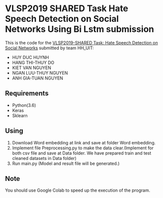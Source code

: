 # VLSP2019 SHARED Task Hate Speech Detection on Social Networks Using Bi Lstm submission

This is the code for the [VLSP2019-SHARED Task: Hate Speech Detection on Social Networks](https://www.aivivn.com/contests/8?fbclid=IwAR0AncPW2Hy6uH4jrNYS0-lpmmPqru2yslZVAjV6GOl8KqhrO9FM1CXAiNc) submitted by team HH_UIT:

* HUY DUC HUYNH
* HANG THI-THUY DO
* KIET VAN NGUYEN
* NGAN LUU-THUY NGUYEN
* ANH GIA-TUAN NGUYEN

## Requirements

* Python(3.6)
* Keras
* Sklearn

## Using

1. Download Word embedding at link and save at folder Word embedding.
2. Implement file Preprocessing.py to make the data clear.(Implement for both csv file and save at Data folder. We have prepared train and test cleaned datasets in Data folder)
3. Run main.py (Model and result file will be generated.)

## Note


You should use Google Colab to speed up the execution of the program.
